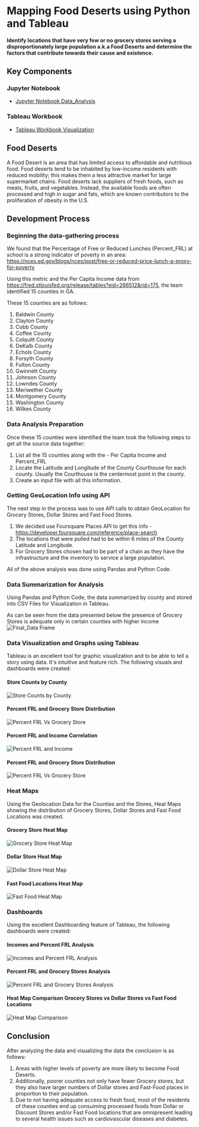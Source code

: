 # Mapping Food Deserts using Python and Tableau
#### Identify locations that have very few or no grocery stores serving a disproportionately large population a.k.a Food Deserts and determine the factors that contribute towards their cause and existence.

## Key Components
### Jupyter Notebook
- [Jupyter Notebook Data_Analysis ](Food_Deserts_Data_County.ipynb)

### Tableau Workbook
- [Tableau Workbook Visualization](Mapping_Food_Deserts.twb)


## Food Deserts
A Food Desert is an area that has limited access to affordable and nutritious food. Food deserts tend to be inhabited by low-income residents with reduced mobility; this makes them a less attractive market for large supermarket chains. Food deserts lack suppliers of fresh foods, such as meats, fruits, and vegetables. Instead, the available foods are often processed and high in sugar and fats, which are known contributors to the proliferation of obesity in the U.S.

## Development Process
### Beginning the data-gathering process
We found that the Percentage of Free or Reduced Lunches (Percent_FRL) at school is a strong indicator of poverty in an area: https://nces.ed.gov/blogs/nces/post/free-or-reduced-price-lunch-a-proxy-for-poverty

Using this metric and the Per Capita Income data from https://fred.stlouisfed.org/release/tables?eid=266512&rid=175, the team identified 15 counties in GA.

These 15 counties are as follows:
1. Baldwin County
2. Clayton County
3. Cobb County
4. Coffee County
5. Colquitt County
6. DeKalb County
7. Echols County
8. Forsyth County
9. Fulton County
10. Gwinnett County
11. Johnson County
12. Lowndes County
13. Meriwether County
14. Montgomery County
15. Washington County
16. Wilkes County

### Data Analysis Preparation
Once these 15 counties were identified the team took the following steps to get all the source data together:
1. List all the 15 counties along with the - Per Capita Income and Percent_FRL
2. Locate the Latitude and Longitude of the County Courthouse for each county. Usually the Courthouse is the centermost point in the county.
3. Create an input file with all this information.

### Getting GeoLocation Info using API
The next step in the process was to use API calls to obtain GeoLocation for Grocery Stores, Dollar Stores and Fast Food Stores.
1. We decided use Foursquare Places API to get this info - https://developer.foursquare.com/reference/place-search
2. The locations that were pulled had to be within 6 miles of the County Latitude and Longitude.
3. For Grocery Stores chosen had to be part of a chain as they have the infrastructure and the inventory to service a large population.

All of the above analysis was done using Pandas and Python Code. 

### Data Summarization for Analysis
Using Pandas and Python Code, the data summarized by county and stored into CSV Files for Visualization in Tableau.

As can be seen from the data presented below the presence of Grocery Stores is adequate only in certain counties with higher income
![Final_Data Frame](Images/Final_County_DataFrame.PNG)

### Data Visualization and Graphs using Tableau
Tableau is an excellent tool for graphic visualization and to be able to tell a story using data. It's intuitive and feature rich. The following visuals and dashboards were created:

#### Store Counts by County
![Store Counts by County](Images/2StoreCounts.png)

#### Percent FRL and Grocery Store Distribution
![Percent FRL Vs Grocery Store](Images/4FRLvsGrocery.png)

#### Percent FRL and Income Correlation
![Percent FRL and Income](Images/3FRLvsInc.png)

#### Percent FRL and Grocery Store Distribution
![Percent FRL Vs Grocery Store](Images/4FRLvsGrocery.png)

### Heat Maps
Using the Geolocation Data for the Counties and the Stores, Heat Maps showing the distribution of Grocery Stores, Dollar Stores and Fast Food Locations was created.
#### Grocery Store Heat Map
![Grocery Store Heat Map](Images/Grocery_Store_Heat_Map.png)

#### Dollar Store Heat Map
![Dollar Store Heat Map](Images/Dollar_Store_Heat_Map.png)

#### Fast Food Locations Heat Map
![Fast Food Heat Map](Images/Fast_Food_Heat_Map.png)

### Dashboards
Using the excellent Dashboarding feature of Tableau, the following dashboards were created:

#### Incomes and Percent FRL Analysis
![Incomes and Percent FRL Analysis](Images/Dashboard_Income_Percent_FRL.PNG)

#### Percent FRL and Grocery Stores Analysis
![Percent FRL and Grocery Stores Analysis](Images/Dashboard_Grocery_Store_Percent_FRL.PNG)

#### Heat Map Comparison Grocery Stores vs Dollar Stores vs Fast Food Locations
![Heat Map Comparison](Images/Dashboard_Heat_Map_Comparison.PNG)

## Conclusion
After analyzing the data and visualizing the data the conclusion is as follows:
1. Areas with higher levels of poverty are more likely to become Food Deserts. 
2. Additionally, poorer counties not only have fewer Grocery stores, but they also have larger numbers of Dollar stores and Fast-Food places in proportion to their population.
3. Due to not having adequate access to fresh food, most of the residents of these counties end up consuiming processed foods from Dollar or Discount Stores and/or Fast Food locations that are omnipresent leading to several health issues such as cardiovascular diseases and diabetes.


